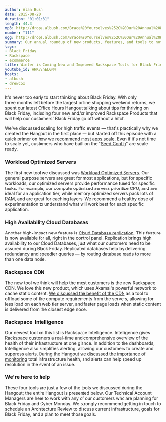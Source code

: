 ```yaml
---
author: Alan Bush
date: 2015-08-20
duration: "01:01:31"
length: 44.3
mp3: http://drops.albush.com/Brace%20Yourselves%252C%20Our%20Annual%20Winter%20is%20Coming%20Shows%20are%20Coming.mp3
number: "111"
ogg: http://drops.albush.com/Brace%20Yourselves%252C%20Our%20Annual%20Winter%20is%20Coming%20Shows%20are%20Coming.ogg
summary: Our annual roundup of new products, features, and tools to not just survive, but thrive on Black Friday.
tags:
- Black Friday
- Rackspace
- ecommerce
title: Winter is Coming New and Improved Rackspace Tools for Black Friday Success
youtube_id: AHK7EnELGN4
hosts:
- albush
- drewcox
---
```


It's never too early to start thinking about Black Friday. With only three months left before the largest online shopping weekend returns, we spent our latest Office Hours Hangout talking about tips for thriving on Black Friday, including four new and/or improved Rackspace Products that will help our customers' Black Friday go off without a hitch.

We've discussed scaling for high traffic events — that's practically why we created the Hangout in the first place — but started off this episode with a quick primer on how we [recommend most apps scale][1]. Even if it's not time to scale yet, customers who have built on the "[Seed Config][2]" are scale ready.

   [1]: https://youtu.be/AHK7EnELGN4?t=5m40s
   [2]: http://www.rackspace.com/blog/fundamentals-of-cloud-architecture-the-seed-config-video/

### Workload Optimized Servers

The first new tool we discussed was [Workload Optimized Servers][3]. Our general purpose servers are great for most applications, but for specific workloads, our optimized servers provide performance tuned for specific tasks. For example, our compute optimized servers prioritize CPU, and are ideal for an application tier, while memory optimized servers pack lots of RAM, and are great for caching layers. We recommend a healthy dose of experimentation to understand what will work best for each specific application.

   [3]: https://youtu.be/AHK7EnELGN4?t=12m00s

### High Availability Cloud Databases

Another high-impact new feature is [Cloud Database replication][4]. This feature is now available for all, right in the control panel. Replication brings high availability to our Cloud Databases, just what our customers need to be assured during Black Friday. Replicated databases help by delivering redundancy and speedier queries — by routing database reads to more than one data node.

   [4]: https://youtu.be/AHK7EnELGN4?t=32m14s

### Rackspace CDN

The new tool we think will help the most customers is the new Rackspace CDN. We love this new product, which uses Akamai's powerful network to cache static content. [We discussed the benefit of the CDN][5] as a tool to offload some of the compute requirements from the servers, allowing for less load on each web tier server, and faster page loads when static content is delivered from the closest edge node.

   [5]: https://youtu.be/AHK7EnELGN4?t=35m54s

### Rackspace  Intelligence

Our newest tool on this list is Rackspace Intelligence. Intelligence gives Rackspace customers a real-time and comprehensive overview of the health of their infrastructure at one glance. In addition to the dashboards, Intelligence also simplifies alerting, allowing our customers to create and suppress alerts. During the Hangout [we discussed the importance of monitoring][6] total infrastructure health, and alerts can help speed up resolution in the event of an issue.

   [6]: https://youtu.be/AHK7EnELGN4?t=45m32s

### We're here to help

These four tools are just a few of the tools we discussed during the Hangout; the entire Hangout is presented below. Our Technical Account Managers are here to work with any of our customers who are planning for Black Friday and Cyber Monday. We strongly recommend getting in touch to schedule an Architecture Review to discuss current infrastructure, goals for Black Friday, and a plan to meet those goals.
